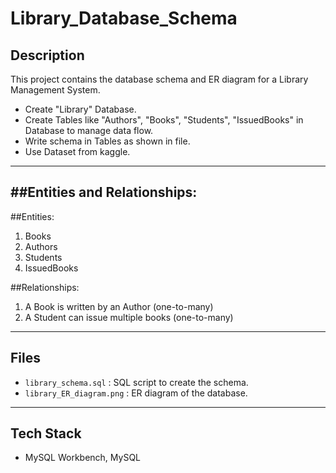 # Library_Database_Schema


## Description
This project contains the database schema and ER diagram for a Library Management System. 
- Create "Library" Database.
- Create Tables like "Authors", "Books", "Students", "IssuedBooks" in Database to manage data flow.
- Write schema in Tables as shown in file.
- Use Dataset from kaggle.
---
##Entities and Relationships:
---
##Entities:

1. Books
2. Authors
3. Students
4. IssuedBooks

##Relationships:

1. A Book is written by an Author (one-to-many)
2. A Student can issue multiple books (one-to-many)
   
---
## Files
- `library_schema.sql` : SQL script to create the schema.
- `library_ER_diagram.png` : ER diagram of the database.
---
## Tech Stack
- MySQL Workbench, MySQL
